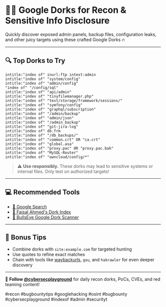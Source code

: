 # 🕵️‍♂️ Google Dorks for Recon & Sensitive Info Disclosure

Quickly discover exposed admin panels, backup files, configuration leaks, and other juicy targets using these crafted Google Dorks 🔥

---

## 🔍 Top Dorks to Try

```
intitle:"index of" inurl:ftp intext:admin
intitle:"index of" "system/config"
intitle:"index of" "admin/config"
"index of" "/config/sql"
intitle:"index of" "api/admin"
intitle:"index of" "tinyfilemanager.php"
intitle:"index of" "test/storage/framework/sessions/"
intitle:"index of" "symfony/config"
intitle:"index of" "graphql/subscription"
intitle:"index of" "/admin/backup"
intitle:"index of" "admin/json"
intitle:"index of" "/admin_backup"
intitle:"index of" "git-jira-log"
intitle:"index of" db.frm
intitle:"index of" "/db_backups/"
intitle:"index of" "common.crt" OR "ca.crt"
intitle:"index of" "global.asa"
intitle:"index of" "proxy.pac" OR "proxy.pac.bak"
intitle:"index of" "MySQL-Router"
intitle:"index of" "owncloud/config/*"
```

> ⚠️ **Use responsibly.** These dorks may lead to sensitive systems or internal files. Only test on authorized targets!

---

## 💻 Recommended Tools

- [🔗 Google Search](https://www.google.com)
- [🔗 Faisal Ahmed's Dork Index](https://dorks.faisalahmed.me)
- [🔗 BullsEye Google Dork Scanner](https://github.com/BullsEye0/google-dork-scanner)

---

## 🎯 Bonus Tips

- Combine dorks with `site:example.com` for targeted hunting
- Use quotes to refine exact matches
- Chain with tools like [waybackurls](https://github.com/tomnomnom/waybackurls), `gau`, and `hakrawler` for even deeper discovery

---

📢 **Follow [@cybersecplayground](https://t.me/cybersecplayground)** for daily recon dorks, PoCs, CVEs, and red teaming content!

#recon #bugbountytips #googlehacking #osint #bugbounty #cybersecplayground #indexof #admin #securityt
